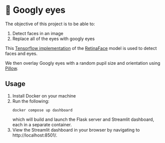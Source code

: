 # :eyes: Googly eyes

The objective of this project is to be able to:
1. Detect faces in an image
2. Replace all of the eyes with googly eyes

This [Tensorflow implementation](https://github.com/serengil/retinaface?tab=readme-ov-file) of the [RetinaFace](hhttps://openaccess.thecvf.com/content_CVPR_2020/papers/Deng_RetinaFace_Single-Shot_Multi-Level_Face_Localisation_in_the_Wild_CVPR_2020_paper.pdf) model is used to detect faces and eyes.

We then overlay Googly eyes with a random pupil size and orientation using [Pillow](https://pillow.readthedocs.io/en/stable/).

## Usage
1. Install Docker on your machine
2. Run the following:
    ```
    docker compose up dashboard
    ```
    which will build and launch the Flask server and Streamlit dashboard, each in a separate container.
3. View the Streamlit dashboard in your browser by navigating to http://localhost:8501/.
